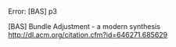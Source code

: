 Error: [BAS] p3

[BAS] Bundle Adjustment - a modern synthesis
http://dl.acm.org/citation.cfm?id=646271.685629